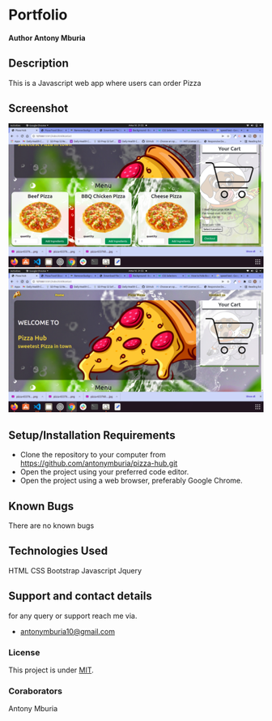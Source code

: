 # Portfolio
#### Author Antony Mburia
## Description
This is a Javascript web app where users can order Pizza
## Screenshot
<img src="images/Screenshot from 2022-01-16 21-55-35.png" alt="">
<img src="images/Screenshot from 2022-01-16 21-55-45.png" alt="">



## Setup/Installation Requirements
* Clone the repository to your computer from 
        https://github.com/antonymburia/pizza-hub.git
* Open the project using your preferred code editor.
* Open the project using a web browser, preferably Google Chrome.
## Known Bugs
There are no known bugs
## Technologies Used
HTML 
CSS
Bootstrap
Javascript
Jquery
## Support and contact details
for any query or support reach me via.
* antonymburia10@gmail.com
### License
This project is under [MIT](LICENSE).
### Coraborators
Antony Mburia